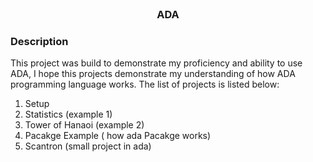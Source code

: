 <br />
<p align="center">
 <h3 align="center">ADA</h3>

 </p>

### Description
This project was build to demonstrate my proficiency and ability to use ADA, I hope this projects demonstrate my understanding of how ADA programming language works. The list of projects is listed below: <br/>
  1. Setup <br/>
  2. Statistics (example 1) <br/>
  3. Tower of Hanaoi (example 2) <br/>
  4. Pacakge Example ( how ada Pacakge works)<br/>
  5. Scantron (small project in ada)<br/>